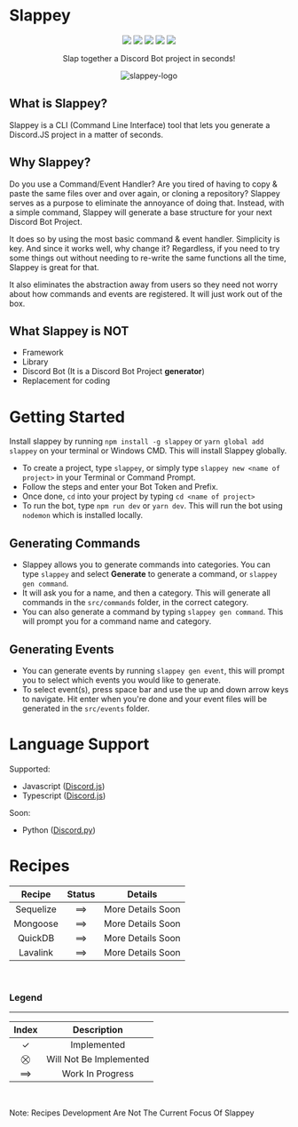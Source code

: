# Slappey

<div align="center">
  <img src="https://img.shields.io/npm/dw/slappey?style=for-the-badge">
  <img src="https://img.shields.io/npm/v/slappey?style=for-the-badge">
  <img src="https://img.shields.io/github/forks/stuyy/slappey?style=for-the-badge">
  <img src="https://img.shields.io/github/stars/stuyy/slappey?style=for-the-badge">
  <img src="https://img.shields.io/discord/582319490122121247?style=for-the-badge">
  <p>Slap together a Discord Bot project in seconds!</p>
  <img src="https://i.imgur.com/q4ofLAo.png" alt="slappey-logo">
</div>




## What is Slappey?

Slappey is a CLI (Command Line Interface) tool that lets you generate a Discord.JS project in a matter of seconds.

## Why Slappey?

Do you use a Command/Event Handler? Are you tired of having to copy & paste the same files over and over again, or cloning a repository? Slappey serves as a purpose to eliminate the annoyance of doing that. Instead, with a simple command, Slappey will generate a base structure for your next Discord Bot Project.

It does so by using the most basic command & event handler. Simplicity is key. And since it works well, why change it? Regardless, if you need to try some things out without needing to re-write the same functions all the time, Slappey is great for that.

It also eliminates the abstraction away from users so they need not worry about how commands and events are registered. It will just work out of the box.

## What Slappey is NOT

- Framework
- Library
- Discord Bot (It is a Discord Bot Project **generator**)
- Replacement for coding

# Getting Started

Install slappey by running `npm install -g slappey` or `yarn global add slappey` on your terminal or Windows CMD. This will install Slappey globally.

- To create a project, type `slappey`, or simply type `slappey new <name of project>` in your Terminal or Command Prompt.
- Follow the steps and enter your Bot Token and Prefix.
- Once done, `cd` into your project by typing `cd <name of project>`
- To run the bot, type `npm run dev` or `yarn dev`. This will run the bot using `nodemon` which is installed locally.

## Generating Commands

- Slappey allows you to generate commands into categories. You can type `slappey` and select **Generate** to generate a command, or `slappey gen command`.
- It will ask you for a name, and then a category. This will generate all commands in the `src/commands` folder, in the correct category.
- You can also generate a command by typing `slappey gen command`. This will prompt you for a command name and category.

## Generating Events

- You can generate events by running `slappey gen event`, this will prompt you to select which events you would like to generate.
- To select event(s), press space bar and use the up and down arrow keys to navigate. Hit enter when you're done and your event files will be generated in the `src/events` folder.

# Language Support

Supported:
- Javascript ([Discord.js](https://discord.js.org))
- Typescript ([Discord.js](https://discord.js.org))

Soon:
- Python ([Discord.py](https://discordpy.readthedocs.io/latest/en))


# Recipes

| Recipe    | Status   | Details              |
|:---------:|:--------:|:--------------------:|
| Sequelize | &#10233; | More Details Soon    |
| Mongoose  | &#10233; | More Details Soon    |
| QuickDB   | &#10233; | More Details Soon    |
| Lavalink  | &#10233; | More Details Soon    |

<br/>

### Legend

<hr/>

| Index    | Description               |
|:--------:|:-------------------------:|
| &#10003; | Implemented               |
| &#9938;  | Will Not Be Implemented   |
| &#10233; | Work In Progress          |

<br>

Note: Recipes Development Are Not The Current Focus Of Slappey
